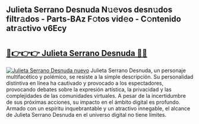 ## Julieta Serrano Desnuda N𝚞𝚎vos desn𝚞dos filtr𝚊dos - Parts-BAz F𝚘tos vid𝚎o - C𝚘ntenido atr𝚊ctivo v6Ecy

# <h2><a href="http://mb1ubi.tromn.icu/?c=Julieta+Serrano+Desnuda">🔗👉👉👉 Julieta Serrano Desnuda 🔗🔗</a></h2>

[![Julieta Serrano Desnuda nuevo](https://i.imgur.com/pEAQMta.gif)](http://mb1ubi.tromn.icu/?c=Julieta+Serrano+Desnuda)
Julieta Serrano Desnuda, un personaje multifacético y polémico, se resiste a la simple descripción. Su personalidad distintiva en línea ha cautivado y provocado a los espectadores, provocando debates sobre la expresión artística, la privacidad y las complejidades de las comunidades virtuales. A pesar de la incertidumbre de sus próximas acciones, su impacto en el ámbito digital es profundo. Armado con un espíritu inquebrantable y un atractivo innegable, el alcance de Julieta Serrano Desnuda en el universo digital no tiene límites.
